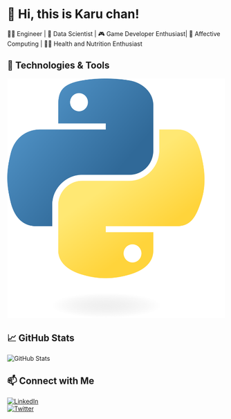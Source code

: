# 👋 Hi, this is Karu chan!  
👨‍💻 Engineer | 🧠 Data Scientist | 🎮 Game Developer Enthusiast| 🔬 Affective Computing | 🏋️‍♀️ Health and Nutrition Enthusiast

## 🔧 Technologies & Tools  
![Python](assets/Python-logo-notext.svg.png)  


## 📈 GitHub Stats  
![GitHub Stats](https://github-readme-stats.vercel.app/api?username=khalilmosbah&show_icons=true&theme=radical)  

## 📫 Connect with Me  
[![LinkedIn](https://img.shields.io/badge/LinkedIn-Khalil%20Mosbah-blue?style=flat&logo=linkedin)](https://linkedin.com/in/yourprofile)  
[![Twitter](https://img.shields.io/badge/Twitter-@yourhandle-blue?style=flat&logo=twitter)](https://twitter.com/yourhandle)  
